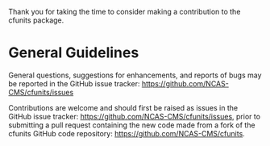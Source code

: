 Thank you for taking the time to consider making a contribution to the
cfunits package.

# General Guidelines

General questions, suggestions for enhancements, and reports of bugs
may be reported in the GitHub issue tracker:
https://github.com/NCAS-CMS/cfunits/issues

Contributions are welcome and should first be raised as issues in the
GitHub issue tracker: https://github.com/NCAS-CMS/cfunits/issues,
prior to submitting a pull request containing the new code made from a
fork of the cfunits GitHub code repository:
https://github.com/NCAS-CMS/cfunits.
